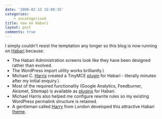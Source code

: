 ```yaml
---
date: '2008-02-13 15:08:35'
categories:
    - uncategorised
title: now on Habari
layout: post
comments: true
---
```


I simply couldn't resist the temptation any longer so this blog is now
running on [Habari](http://habariproject.org/en/) because:

-   The Habari Administration screens look like they have been designed
    rather than evolved.
-   The WordPress import utility works brilliantly.\
-   Michael C. [Harris](http://www.twofishcreative.com/michael/blog/)
    created a TinyMCE
    [plugin](http://www.twofishcreative.com/michael/blog/2008/02/04/tinymce-habari-plugin-reaches-0-2-in-record-time)
    for Habari - literally minutes after my initial enquiry.\
-   Most of the required functionality (Google Analytics, Feedburner,
    Akismet, Sitemap) is available as
    [plugins](http://wiki.habariproject.org/en/Available_Plugins) for
    Habari.
-   Michael Harris also helped me configure rewrite rules so my existing
    WordPress permalink structure is retained.
-   A gentleman called [Harry](http://codeb.us/) from London developed
    this attractive Habari [theme](http://codeb.us/redarry-theme).


